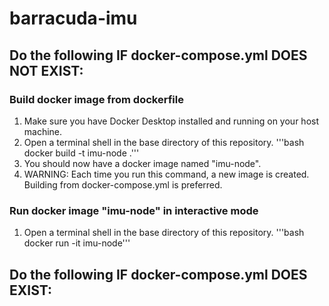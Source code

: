 # barracuda-imu

## Do the following IF docker-compose.yml DOES NOT EXIST:

### Build docker image from dockerfile
1. Make sure you have Docker Desktop installed and running on your host machine.
2. Open a terminal shell in the base directory of this repository.
'''bash
docker build -t imu-node .'''
3. You should now have a docker image named "imu-node".
4. WARNING: Each time you run this command, a new image is created. Building from docker-compose.yml is preferred.

### Run docker image "imu-node" in interactive mode
1. Open a terminal shell in the base directory of this repository.
'''bash
docker run -it imu-node'''

## Do the following IF docker-compose.yml DOES EXIST: